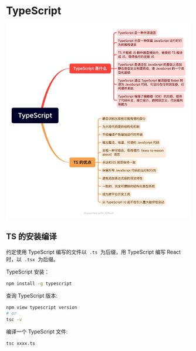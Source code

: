 # TypeScript

![TypeScript 导图](./images/TypeScript.png)

## TS 的安装编译

约定使用 TypeScript 编写的文件以  `.ts`  为后缀，用 TypeScript 编写 React 时，以  `.tsx`  为后缀。

TypeScript 安装：

```bash
npm install -g typescript
```

查询 TypeScript 版本:

```bash
npm view typescript version
# or
tsc -v
```

编译一个 TypeScript 文件:

```bash
tsc xxxx.ts
```
